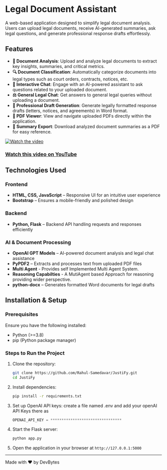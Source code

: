# Legal Document Assistant

A web-based application designed to simplify legal document analysis. Users can upload legal documents, receive AI-generated summaries, ask legal questions, and generate professional response drafts effortlessly.

## Features

- **📜 Document Analysis**: Upload and analyze legal documents to extract key insights, summaries, and critical metrics.
- **🔍 Document Classification**: Automatically categorize documents into legal types such as court orders, contracts, notices, etc.
- **💬 Interactive Chat**: Engage with an AI-powered assistant to ask questions related to your uploaded document.
- **⚖️ General Legal Chat**: Get answers to general legal queries without uploading a document.
- **📝 Professional Draft Generation**: Generate legally formatted response drafts (letters, notices, and agreements) in Word format.
- **📂 PDF Viewer**: View and navigate uploaded PDFs directly within the application.
- **📄 Summary Export**: Download analyzed document summaries as a PDF for easy reference.

[![Watch the video](https://img.youtube.com/vi/QYWgDhLPjME/maxresdefault.jpg)](https://youtu.be/QYWgDhLPjME)

### [Watch this video on YouTube](https://youtu.be/QYWgDhLPjME)

## Technologies Used

### Frontend
- **HTML, CSS, JavaScript** – Responsive UI for an intuitive user experience
- **Bootstrap** – Ensures a mobile-friendly and polished design

### Backend
- **Python, Flask** – Backend API handling requests and responses efficiently

### AI & Document Processing
- **OpenAI GPT Models** – AI-powered document analysis and legal chat assistance
- **PyPDF2** – Extracts and processes text from uploaded PDF files
- **Multi Agent** - Provides self Implemented Multi Agent System.
- **Reasoning Capabilties** - A MutiAgent based Approach for reasoning providing wider perspective.
- **python-docx** – Generates formatted Word documents for legal drafts

## Installation & Setup

### Prerequisites
Ensure you have the following installed:
- Python (>=3.8)
- pip (Python package manager)

### Steps to Run the Project

1. Clone the repository:
   ```sh
   git clone https://github.com/Rahul-Samedavar/JustiFy.git
   cd JustiFy
   ```
2. Install dependencies:
   ```sh
   pip install -r requirements.txt
   ```
3. Set up OpenAI API keys:
   create a file named .env and add your openAI API Keys there as
   ```python
   OPENAI_API_KEY = ********************************
   ```
4. Start the Flask server:
   ```sh
   python app.py
   ```
5. Open the application in your browser at `http://127.0.0.1:5000`

---

Made with ❤️ by DevBytes
